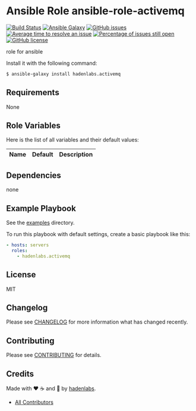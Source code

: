 # Ansible Role ansible-role-activemq

[![Build Status](https://travis-ci.org/hadenlabs/ansible-role-activemq.svg)](https://travis-ci.org/hadenlabs/ansible-role-activemq)
[![Ansible Galaxy](https://img.shields.io/badge/galaxy-hadenlabs.activemq-blue.svg)](https://galaxy.ansible.com/hadenlabs/activemq/)
[![GitHub issues](https://img.shields.io/github/issues/hadenlabs/ansible-role-activemq.svg)](https://github.com/hadenlabs/ansible-role-activemq/issues)
[![Average time to resolve an issue](http://isitmaintained.com/badge/resolution/hadenlabs/ansible-role-activemq.svg)](http://isitmaintained.com/project/hadenlabs/ansible-role-activemq "Average time to resolve an issue")
[![Percentage of issues still open](http://isitmaintained.com/badge/open/hadenlabs/ansible-role-activemq.svg)](http://isitmaintained.com/project/hadenlabs/ansible-role-activemq "Percentage of issues still open")
[![GitHub license](https://img.shields.io/github/license/mashape/apistatus.svg?style=flat-square)](LICENSE)


role for ansible 

Install it with the following command:

```bash
$ ansible-galaxy install hadenlabs.activemq
```

Requirements
------------

None

## Role Variables

Here is the list of all variables and their default values:

| Name                                    | Default                       | Description                                   |
|:----------------------------------------|:------------------------------|:----------------------------------------------|


## Dependencies

none

## Example Playbook

See the [examples](./examples/) directory.

To run this playbook with default settings, create a basic playbook like this:

```yaml
- hosts: servers
  roles:
    - hadenlabs.activemq
```

## License

MIT

## Changelog

Please see [CHANGELOG](CHANGELOG.md) for more information what has changed recently.

## Contributing

Please see [CONTRIBUTING](CONTRIBUTING.md) for details.

## Credits

Made with :heart: :coffee: and :pizza: by [hadenlabs][link-company].

- [All Contributors][link-contributors]


[link-company]: https://github.com/hadenlabs
[link-author]: https://github.com/luismayta
[link-contributors]: AUTHORS